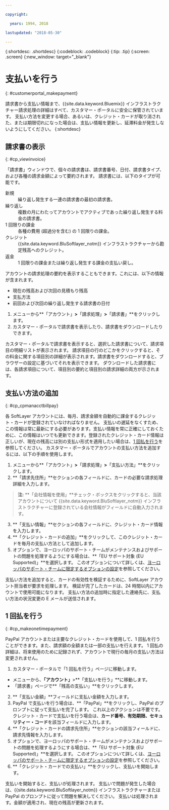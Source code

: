 ```yaml
---

copyright:

  years: 1994, 2018

lastupdated: "2018-05-30"

---
```


{:shortdesc: .shortdesc}
{:codeblock: .codeblock}
{:tip: .tip}
{:screen: .screen}
{:new_window: target="_blank"}


# 支払いを行う
{: #customerportal_makepayment}

請求書から支払い情報まで、{{site.data.keyword.Bluemix}} インフラストラクチャー請求処理の詳細はすべて、カスタマー・ポータルに安全に保管されています。 支払い方法を変更する場合、あるいは、クレジット・カードが取り消された、または期限切れになった場合は、支払い情報を更新し、延滞料金が発生しないようにしてください。
{:shortdesc}

## 請求書の表示
{: #cp_viewinvoice}

「請求書」ウィンドウで、個々の請求書は、請求書番号、日付、請求書タイプ、および各種の請求金額によって要約されます。 請求書には、以下のタイプが可能です。

<dl>
<dt>新規</dt>
<dd>繰り返し発生する一連の請求書の最初の請求書。</dd>
<dt>繰り返し</dt>
<dd>複数の月にわたってアカウントでアクティブであった繰り返し発生する料金の請求書。</dd>
<dt>1 回限りの課金</dt>
<dd>各種の費用 (超過分を含む) の 1 回限りの課金。</dd>
<dt>クレジット</dt>
<dd>{{site.data.keyword.BluSoftlayer_notm}} インフラストラクチャーから勘定残高へのクレジット。</dd>
<dt>返金</dt>
<dd>1 回限りの課金または繰り返し発生する課金の支払い戻し。</dd>
</dl>

アカウントの請求処理の要約を表示することもできます。これには、以下の情報が含まれます。
  * 現在の残高および次回の見積もり残高
  * 支払方法
  * 前回および次回の繰り返し発生する請求書の日付

1. メニューから**「アカウント」**>**「請求処理」**>**「請求書」**をクリックします。
2. カスタマー・ポータルで請求書を表示したり、請求書をダウンロードしたりできます。

カスタマー・ポータルで請求書を表示すると、選択した請求書について、請求項目の明細リストが表示されます。 請求項目の行のどこかをクリックすると、その料金に関する項目別の詳細が表示されます。請求書をダウンロードすると、ブラウザーの設定に基づいてそれを表示できます。 ダウンロードした請求書には、各請求項目について、項目別の要約と項目別の請求詳細の両方が示されます。

## 支払い方法の追加
{: #cp_cpmanacctbillpay}

各 SoftLayer アカウントには、毎月、請求金額を自動的に課金するクレジット・カードが登録されていなければなりません。 支払いの遅延をなくすため、この情報は常に最新にする必要があります。支払い情報を常に正確にしておくために、この情報はいつでも更新できます。登録されたクレジット・カード情報は正しいが、現在の残高には別の支払い形式を適用したい場合は、[1 回払を行う](/docs/customer-portal/cpmanacctbillpay.html#cp_makeonetimepayment)を参照してください。 カスタマー・ポータルでアカウントの支払い方法を追加するには、以下の手順を使用します。

1. メニューから**「アカウント」**>**「請求処理」**>**「支払い方法」**をクリックします。
2. **「請求先住所」**セクションの各フィールドに、カードの必要な請求処理詳細を入力します。
> **注:** **「会社情報を使用」**チェック・ボックスをクリックすると、当該アカウントについて {{site.data.keyword.BluSoftlayer_notm}} インフラストラクチャーに登録されている会社情報がフィールドに自動入力されます。
3. **「支払い情報」**セクションの各フィールドに、クレジット・カード情報を入力します。
4. **「クレジット・カードの追加」**をクリックして、このクレジット・カードを毎月の支払い方法として追加します。
5. オプションで、ヨーロッパのサポート・チームがメンテナンスおよびサポートの問題を処理するようにする場合は、**「EU サポート対象 (EU Supported)」**を選択します。  このオプションについて詳しくは、[ヨーロッパのサポート・チームに限定するオプションの設定](/docs/customer-portal/pay-invoice.html#cp_seteusupported)を参照してください。

支払い方法を追加すると、カードの有効性を検証するために、SoftLayer アカウント担当者が要求を処理します。 検証が完了したカードは、24 時間以内にアカウントで使用可能になります。 支払い方法の追加時に指定した連絡先に、支払い方法の状況変更の E メールが送信されます。

## 1 回払を行う
{: #cp_makeonetimepayment}

PayPal アカウントまたは主要なクレジット・カードを使用して、1 回払を行うことができます。また、請求額の全額または一部の支払いを行えます。 1 回払の詳細は、将来使用のために記録されず、アカウントで現行の毎月の支払い方法は変更されません。

1. カスタマー・ポータルで「1 回払を行う」ページに移動します。
 * メニューから、**「アカウント」**>**「支払いを行う」**に移動します。
 * 「請求書」ページで**「残高の支払い」**をクリックします。
2. **「支払い金額」**フィールドに支払い金額を入力します。
3. PayPal で支払いを行う場合は、**「PayPal」**をクリックし、PayPal のプロンプトに従って支払いを完了します。 これ以上のアクションは不要です。 クレジット・カードで支払いを行う場合は、**カード番号、有効期限、セキュリティー・コード**を該当フィールドに入力します。
4. **「クレジット・カードの請求先住所」**セクションの該当フィールドに、請求先情報を入力します。
5. オプションで、ヨーロッパのサポート・チームがメンテナンスおよびサポートの問題を処理するようにする場合は、**「EU サポート対象 (EU Supported)」**を選択します。  このオプションについて詳しくは、[ヨーロッパのサポート・チームに限定するオプションの設定](/docs/customer-portal/pay-invoice.html#cp_seteusupported)を参照してください。
6. **「クレジット・カードでの支払い」**をクリックし、支払いを開始します。

支払いを開始すると、支払いが処理されます。 支払いで問題が発生した場合は、{{site.data.keyword.BluSoftlayer_notm}} インフラストラクチャーまたは PayPal のプロンプトに従って問題を解決してください。 支払いは処理されます。金額が適用され、現在の残高が更新されます。
